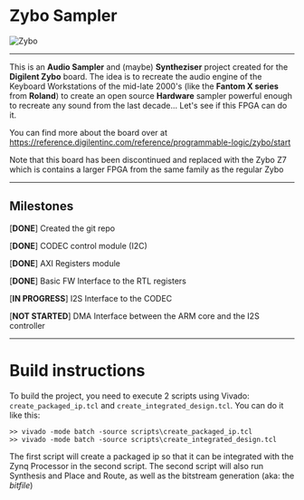 # Zybo Sampler
![Zybo](https://reference.digilentinc.com/_media/reference/programmable-logic/zybo/zybo-0.png)

----
This is an **Audio Sampler** and (maybe) **Syntheziser** project created for the **Digilent Zybo** board. The idea is to recreate the audio engine of the Keyboard Workstations of the mid-late 2000's (like the **Fantom X series** from **Roland**) to create an open source **Hardware** sampler powerful enough to recreate any sound from the last decade... Let's see if this FPGA can do it.

You can find more about the board over at https://reference.digilentinc.com/reference/programmable-logic/zybo/start

Note that this board has been discontinued and replaced with the Zybo Z7 which is contains a larger FPGA from the same family as the regular Zybo

---
## Milestones

[**DONE**] Created the git repo

[**DONE**] CODEC control module (I2C)

[**DONE**] AXI Registers module

[**DONE**] Basic FW Interface to the RTL registers 

[**IN PROGRESS**] I2S Interface to the CODEC

[**NOT STARTED**] DMA Interface between the ARM core and the I2S controller

---
# Build instructions
To build the project, you need to execute 2 scripts using Vivado: `create_packaged_ip.tcl` and `create_integrated_design.tcl`. You can do it like this:

```
>> vivado -mode batch -source scripts\create_packaged_ip.tcl
>> vivado -mode batch -source scripts\create_integrated_design.tcl
```

The first script will create a packaged ip so that it can be integrated with the Zynq Processor in the second script.
The second script will also run Synthesis and Place and Route, as well as the bitstream generation (aka: the *bitfile*)